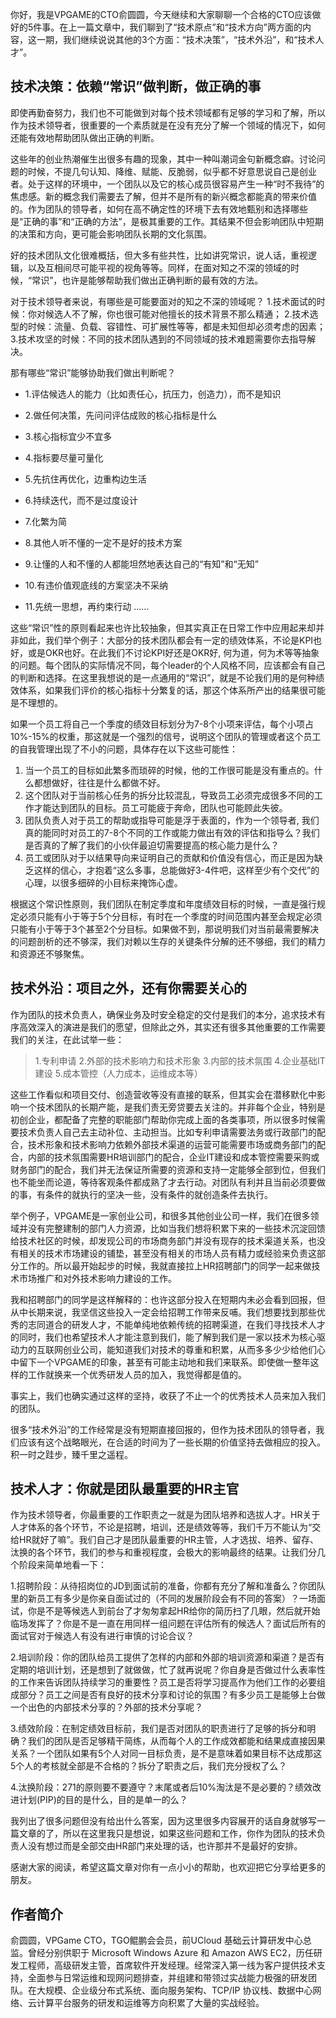 你好，我是VPGAME的CTO俞圆圆，今天继续和大家聊聊一个合格的CTO应该做好的5件事。在上一篇文章中，我们聊到了“技术原点”和“技术方向”两方面的内容，这一期，我们继续说说其他的3个方面：“技术决策”，“技术外沿”，和“技术人才”。

## 技术决策：依赖“常识”做判断，做正确的事

即使再勤奋努力，我们也不可能做到对每个技术领域都有足够的学习和了解，所以作为技术领导者，很重要的一个素质就是在没有充分了解一个领域的情况下，如何还能有效地帮助团队做出正确的判断。

这些年的创业热潮催生出很多有趣的现象，其中一种叫潮词金句新概念癖。讨论问题的时候，不提几句认知、降维、赋能、反脆弱，似乎都不好意思说自己是创业者。处于这样的环境中，一个团队以及它的核心成员很容易产生一种“时不我待”的焦虑感。新的概念我们需要去了解，但并不是所有的新兴概念都能真的带来价值的。作为团队的领导者，如何在高不确定性的环境下去有效地甄别和选择哪些是“正确的事”和“正确的方法”，是极其重要的工作。其结果不但会影响团队中短期的决策和方向，更可能会影响团队长期的文化氛围。

好的技术团队文化很难概括，但大多有些共性，比如讲究常识，说人话，重视逻辑，以及互相间尽可能平视的视角等等。同样，在面对知之不深的领域的时候，“常识”，也许是能够帮助我们做出正确判断的最有效的方法。

对于技术领导者来说，有哪些是可能要面对的知之不深的领域呢？
1.技术面试的时候：你对候选人不了解，你也很可能对他擅长的技术背景不那么精通；
2.技术选型的时候：流量、负载、容错性、可扩展性等等，都是未知但却必须考虑的因素；
3.技术攻坚的时候：不同的技术团队遇到的不同领域的技术难题需要你去指导解决。

那有哪些“常识”能够协助我们做出判断呢？

 *  1.评估候选人的能力（比如责任心，抗压力，创造力），而不是知识

 *  2.做任何决策，先问问评估成败的核心指标是什么
 *  3.核心指标宜少不宜多
 *  4.指标要尽量可量化
 *  5.先抗住再优化，边重构边生活
 *  6.持续迭代，而不是过度设计
 *  7.化繁为简
 *  8.其他人听不懂的一定不是好的技术方案
 *  9.让懂的人和不懂的人都能坦然地表达自己的“有知”和“无知”
 *  10.有违价值观底线的方案坚决不采纳
 *  11.先统一思想，再约束行动
    ……

这些“常识”性的原则看起来也许比较抽象，但其实真正在日常工作中应用起来却并非如此，我们举个例子：大部分的技术团队都会有一定的绩效体系，不论是KPI也好，或是OKR也好。在此我们不讨论KPI好还是OKR好, 何为道，何为术等等抽象的问题。每个团队的实际情况不同，每个leader的个人风格不同，应该都会有自己的判断和选择。在这里我想说的是一点通用的“常识”，就是不论我们用的是何种绩效体系，如果我们评价的核心指标十分繁复的话，那这个体系所产出的结果很可能是不理想的。

如果一个员工将自己一个季度的绩效目标划分为7-8个小项来评估，每个小项占10%-15%的权重，那这就是一个强烈的信号，说明这个团队的管理或者这个员工的自我管理出现了不小的问题，具体存在以下这些可能性：

1.  当一个员工的目标如此繁多而琐碎的时候，他的工作很可能是没有重点的。什么都想做好，往往是什么都做不好。
2.  这个团队对于当前核心任务的拆分比较混乱，导致员工必须完成很多不同的工作才能达到团队的目标。员工可能疲于奔命，团队也可能顾此失彼。
3.  团队负责人对于员工的帮助或指导可能是浮于表面的，作为一个领导者, 我们真的能同时对员工的7-8个不同的工作或能力做出有效的评估和指导么？我们是否真的了解了我们的小伙伴最迫切需要提高的核心能力是什么？
4.  员工或团队对于以结果导向来证明自己的贡献和价值没有信心，而正是因为缺乏这样的信心，才抱着“这么多事，总能做好3-4件吧，这样至少有个交代”的心理，以很多细碎的小目标来掩饰心虚。

根据这个常识性原则，我们团队在制定季度和年度绩效目标的时候，一直是强行规定必须只能有小于等于5个分目标，有时在一个季度的时间范围内甚至会规定必须只能有小于等于3个甚至2个分目标。如果做不到，那说明我们对当前最需要解决的问题剖析的还不够深，我们对赖以生存的关键条件分解的还不够细，我们的精力和资源还不够聚焦。

## 技术外沿：项目之外，还有你需要关心的

作为团队的技术负责人，确保业务及时安全稳定的交付是我们的本分，追求技术有序高效深入的演进是我们的愿望，但除此之外，其实还有很多其他重要的工作需要我们的关注，在此试举一些：

> 1.专利申请
> 2.外部的技术影响力和技术形象
> 3.内部的技术氛围
> 4.企业基础IT建设
> 5.成本管控（人力成本，运维成本等）

这些工作看似和项目交付、创造营收等没有直接的联系，但其实会在潜移默化中影响一个技术团队的长期产能，是我们责无旁贷要去关注的。并非每个企业，特别是初创企业，都配备了完整的职能部门帮助你完成上面的各类事项，所以很多时候需要技术负责人自己去主动补位、主动担当。比如专利申请需要法务或行政部门的配合，技术形象和技术影响力依赖外部技术渠道的运营可能需要市场或商务部门的配合，内部的技术氛围需要HR培训部门的配合，企业IT建设和成本管控需要采购或财务部门的配合，我们并无法保证所需要的资源和支持一定能够全部到位，但我们也不能坐而论道，等待客观条件都成熟了才去行动。对团队有利并且当前必须要做的事，有条件的就执行的坚决一些，没有条件的就创造条件去执行。

举个例子，VPGAME是一家创业公司，和很多其他创业公司一样，我们在很多领域并没有完整建制的部门人力资源，比如当我们想将积累下来的一些技术沉淀回馈给技术社区的时候，却发现公司的市场商务部门并没有现存的技术渠道关系，也没有相关的技术市场建设的铺垫，甚至没有相关的市场人员有精力或经验来负责这部分工作的。所以最开始起步的时候，我就直接拉上HR招聘部门的同学一起来做技术市场推广和对外技术影响力建设的工作。

我和招聘部门的同学是这样解释的：也许这部分投入在短期内未必会看到回报，但从中长期来说，我坚信这些投入一定会给招聘工作带来反哺。我们想要找到那些优秀的志同道合的研发人才，不能单纯地依赖传统的招聘渠道，在我们寻找技术人才的同时，我们也希望技术人才能注意到我们，能了解到我们是一家以技术为核心驱动力的互联网创业公司，能知道我们对技术的尊重和积累，从而多多少少给他们心中留下一个VPGAME的印象，甚至有可能主动地和我们来联系。即使做一整年这样的工作就换来一个优秀研发人员的加入，我觉得都是值的。

事实上，我们也确实通过这样的坚持，收获了不止一个的优秀技术人员来加入我们的团队。

很多“技术外沿”的工作经常是没有短期直接回报的，但作为技术团队的领导者，我们应该有这个战略眼光，在合适的时间为了一些长期的价值坚持去做相应的投入。积一时之跬步，臻千里之遥程。

## 技术人才：你就是团队最重要的HR主官

作为技术领导者，你最重要的工作职责之一就是为团队培养和选拔人才。HR关于人才体系的各个环节，不论是招聘，培训，还是绩效等等，我们千万不能认为“交给HR就好了嘛”。我们自己才是团队最重要的HR主管，人才选拔、培养、留存、汰换的各个环节，我们的参与和重视程度，会极大的影响最终的结果。让我们分几个阶段来简单地看一下：

1.招聘阶段：从待招岗位的JD到面试前的准备，你都有充分了解和准备么？你团队里的新员工有多少是你亲自面试过的（不同的发展阶段会有不同的答案）？一场面试，你是不是等候选人到前台了才匆匆拿起HR给你的简历扫了几眼，然后就开始临场发挥了？你是不是一直在用同样一组问题在评估所有的候选人？面试后所有的面试官对于候选人有没有进行审慎的讨论合议？

2.培训阶段：你的团队给员工提供了怎样的内部和外部的培训资源和渠道？是否有定期的培训计划，还是想到了就做做，忙了就再说呢？你自身是否做过什么表率性的工作来告诉团队持续学习的重要性？员工是否将学习提高作为他们工作的必要组成部分？员工之间是否有良好的技术分享和讨论的氛围？有多少员工是能够上台做一个出色的内部技术分享的？外部的技术分享呢？

3.绩效阶段：在制定绩效目标前，我们是否对团队的职责进行了足够的拆分和明确？我们的团队是否足够精干简练，从而每个人的工作成效都能和结果成直接因果关系？一个团队如果有5个人对同一目标负责，是不是意味着如果目标不达成那这5个人的考核就全部是不合格的？拆分了职责之后，我们充分授权了么？

4.汰换阶段：271的原则要不要遵守？末尾或者后10%淘汰是不是必要的？绩效改进计划(PIP)的目的是什么，目的是单一的么？

我列出了很多问题但没有给出什么答案，因为这里很多内容展开的话自身就够写一篇文章的了，所以在这里我只是想说，如果这些问题和工作，你作为团队的技术负责人没有想过而是全部交由HR部门来处理的话，也许那并不是最好的安排。

感谢大家的阅读，希望这篇文章对你有一点小小的帮助，也欢迎把它分享给更多的朋友。

## 作者简介

俞圆圆，VPGame CTO，TGO鲲鹏会会员，前UCloud 基础云计算研发中心总监。曾经分别供职于 Microsoft Windows Azure 和 Amazon AWS EC2，历任研发工程师，高级研发主管，首席软件开发经理。经常深入第一线为客户提供技术支持，全面参与日常运维和现网问题排查，并组建和带领过实战能力极强的研发团队。在大规模、企业级分布式系统、面向服务架构、TCP/IP 协议栈、数据中心网络、云计算平台服务的研发和运维等方向积累了大量的实战经验。

